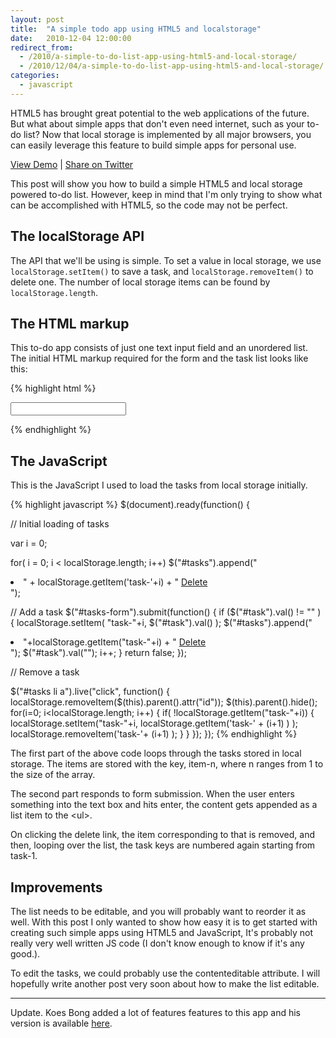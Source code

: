 ```yaml
---
layout: post
title:  "A simple todo app using HTML5 and localstorage"
date:   2010-12-04 12:00:00
redirect_from:
  - /2010/a-simple-to-do-list-app-using-html5-and-local-storage/
  - /2010/12/04/a-simple-to-do-list-app-using-html5-and-local-storage/
categories:
  - javascript
---
```


HTML5 has brought great potential to the web applications of the future. But what about simple apps that don't even need internet, such as your to-do list? Now that local storage is implemented by all major browsers, you can easily leverage this feature to build simple apps for personal use.

[View Demo](http://demo.nithinbekal.com/html5todo/v1/) | <a target='_blank' href='http://twitter.com/home?status=A+simple+todo+list+app+using+HTML5+and+local+storage+by+%40nithinbekal+{{ site.url }}{{ page.url }}'>Share on Twitter</a>

This post will show you how to build a simple HTML5 and local storage powered to-do list. However, keep in mind that I'm only trying to show what can be accomplished with HTML5, so the code may not be perfect.

## The localStorage API

The API that we'll be using is simple. To set a value in local storage, we use <code>localStorage.setItem()</code> to save a task, and <code>localStorage.removeItem()</code> to delete one. The number of local storage items can be found by <code>localStorage.length</code>.

## The HTML markup

This to-do app consists of just one text input field and an unordered list. The initial HTML markup required for the form and the task list looks like this:

{% highlight html %}
<form id="tasks-list">
  <input id="task">
</form>

<ul id="tasks"></ul>
{% endhighlight %}

## The JavaScript

This is the JavaScript I used to load the tasks from local storage initially.


{% highlight javascript %}
$(document).ready(function() {

  // Initial loading of tasks

  var i = 0;

  for( i = 0; i &lt; localStorage.length; i++)
    $("#tasks").append("<li id='task-"+ i +"'>" + localStorage.getItem('task-'+i) +
                       " <a href='#'>Delete</a></li>");

  // Add a task
  $("#tasks-form").submit(function() {
    if ($("#task").val() != "" ) {
      localStorage.setItem( "task-"+i, $("#task").val() );
      $("#tasks").append("<li id='task-"+i+"'>"+localStorage.getItem("task-"+i) +
                         " <a href='#'>Delete</a></li>");
      $("#task").val("");
      i++;
    }
    return false;
  });

  // Remove a task

  $("#tasks li a").live("click", function() {
    localStorage.removeItem($(this).parent().attr("id"));
    $(this).parent().hide();
    for(i=0; i&lt;localStorage.length; i++) {
      if( !localStorage.getItem("task-"+i)) {
        localStorage.setItem("task-"+i, localStorage.getItem('task-' + (i+1) ) );
        localStorage.removeItem('task-'+ (i+1) );
      }
    }
  });
});
{% endhighlight %}

The first part of the above code loops through the tasks stored in local storage. The items are stored with the key, item-n, where n ranges from 1 to the size of the array.

The second part responds to form submission. When the user enters something into the text box and hits enter, the content gets appended as a list item to the &lt;ul&gt;.

On clicking the delete link, the item corresponding to that is removed, and then, looping over the list, the task keys are numbered again starting from task-1.

## Improvements

The list needs to be editable, and you will probably want to reorder it as well. With this post I only wanted to show how easy it is to get started with creating such simple apps using HTML5 and JavaScript, It's probably not really very well written JS code (I don't know enough to know if it's any good.).

To edit the tasks, we could probably use the contenteditable attribute. I will hopefully write another post very soon about how to make the list editable.

* * *

Update. Koes Bong added a lot of features features to this app and his version is available [here](http://koesbong.com/clients/self/codingtest/).
